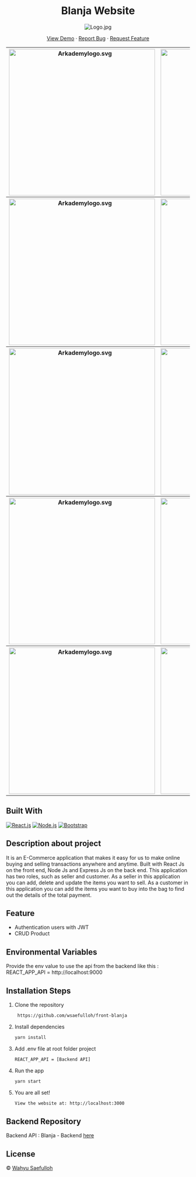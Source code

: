 <h1 align="center">Blanja Website</h1>
<p align="center"><img src="https://res.cloudinary.com/calvin-cloud/image/upload/v1627004541/Front%20End/logo_blanja_jtyc2a.svg" alt="Logo.jpg" /></p>
<p align="center">
    <a href="https://blanja-site.netlify.app/" target="blank">View Demo</a>
  · <a href="https://github.com/wsaefulloh/front-blanja/issues">Report Bug</a>
  · <a href="https://github.com/wsaefulloh/front-blanja/pulls">Request Feature</a>
</p>
  
  <div align="center">
    <table>
  <tr>
    <th>
      <img src="https://res.cloudinary.com/dyli6i0pw/image/upload/v1633550530/SS%20Blanja%20Github/11_u56hcp.png" width="400px" alt="Arkademylogo.svg" />
    </th>
    <th>
      <img src="https://res.cloudinary.com/dyli6i0pw/image/upload/v1633550528/SS%20Blanja%20Github/10_kwyu4u.png" width="400px" alt="Arkademylogo.svg" />
    </th>
  </tr>
 <tr>
    <th>
      <img src="https://res.cloudinary.com/dyli6i0pw/image/upload/v1633550540/SS%20Blanja%20Github/9_pviqgg.png" width="400px" alt="Arkademylogo.svg" />
    </th>
    <th>
      <img src="https://res.cloudinary.com/dyli6i0pw/image/upload/v1633550534/SS%20Blanja%20Github/8_kozpdi.png" width="400px" alt="Arkademylogo.svg" />
    </th>
  </tr>
  <tr>
   <th>
      <img src="https://res.cloudinary.com/dyli6i0pw/image/upload/v1633550536/SS%20Blanja%20Github/1_ekquxl.png" width="400px" alt="Arkademylogo.svg" />
    </th>
    <th>
      <img src="https://res.cloudinary.com/dyli6i0pw/image/upload/v1633550526/SS%20Blanja%20Github/7_frvhy5.png" width="400px" alt="Arkademylogo.svg" />
    </th>
  </tr>
  <tr>
   <th>
      <img src="https://res.cloudinary.com/dyli6i0pw/image/upload/v1633550524/SS%20Blanja%20Github/2_yiswtq.png" width="400px" alt="Arkademylogo.svg" />
    </th>
    <th>
      <img src="https://res.cloudinary.com/dyli6i0pw/image/upload/v1633550529/SS%20Blanja%20Github/6_cbgvwo.png" width="400px" alt="Arkademylogo.svg" />
    </th>
  </tr>
  <tr>
   <th>
      <img src="https://res.cloudinary.com/dyli6i0pw/image/upload/v1633550519/SS%20Blanja%20Github/5_d0zhg6.png" width="400px" alt="Arkademylogo.svg" />
    </th>
    <th>
      <img src="https://res.cloudinary.com/dyli6i0pw/image/upload/v1633550519/SS%20Blanja%20Github/4_aaglvh.png" width="400px" alt="Arkademylogo.svg" />
    </th>
  </tr>
</table>
  </div>
  

## Built With

[![React.js](https://img.shields.io/badge/React.js-4.x-orange.svg?style=rounded-square)](https://reactjs.org/)
[![Node.js](https://img.shields.io/badge/Node.js-v.12.13-green.svg?style=rounded-square)](https://nodejs.org/)
[![Bootstrap](https://img.shields.io/badge/Bootstrap-v4.6.x-blue)](https://github.com/react-bootstrap/react-bootstrap)


## Description about project
It is an E-Commerce application that makes it easy for us to make online buying and selling transactions anywhere and anytime. Built with React Js on the front end, Node Js and Express Js on the back end. This application has two roles, such as seller and customer. As a seller in this application you can add, delete and update the items you want to sell. As a customer in this application you can add the items you want to buy into the bag to find out the details of the total payment.


## Feature
- Authentication users with JWT
- CRUD Product


## Environmental Variables
Provide the env value to use the api from the backend like this : 
REACT_APP_API = http://localhost:9000


## Installation Steps

1. Clone the repository

   ```bash
    https://github.com/wsaefulloh/front-blanja
    ```

2. Install dependencies

   ```bash
   yarn install
   ```

3. Add .env file at root folder project

   ```sh
   REACT_APP_API = [Backend API]
   ```

4. Run the app

   ```bash
   yarn start
   ```

5. You are all set!

   ```bash
   View the website at: http://localhost:3000
   ```


## Backend Repository
Backend API : Blanja - Backend [here](https://github.com/wsaefulloh/back-blanja)


## License

© [Wahyu Saefulloh](https://github.com/wsaefulloh/)
